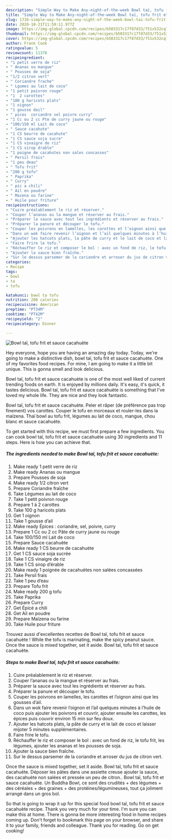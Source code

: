 ```yaml
---
description: "Simple Way to Make Any-night-of-the-week Bowl taï, tofu frit et sauce cacahuète"
title: "Simple Way to Make Any-night-of-the-week Bowl taï, tofu frit et sauce cacahuète"
slug: 1716-simple-way-to-make-any-night-of-the-week-bowl-tai-tofu-frit-et-sauce-cacahuete
date: 2020-10-21T11:59:11.977Z
image: https://img-global.cpcdn.com/recipes/b503317c17f87d33/751x532cq70/bowl-tai-tofu-frit-et-sauce-cacahuete-photo-principale-de-la-recette.jpg
thumbnail: https://img-global.cpcdn.com/recipes/b503317c17f87d33/751x532cq70/bowl-tai-tofu-frit-et-sauce-cacahuete-photo-principale-de-la-recette.jpg
cover: https://img-global.cpcdn.com/recipes/b503317c17f87d33/751x532cq70/bowl-tai-tofu-frit-et-sauce-cacahuete-photo-principale-de-la-recette.jpg
author: Frank Cook
ratingvalue: 5
reviewcount: 11378
recipeingredient:
- "1 petit verre de riz"
- " Ananas ou mangue"
- " Pousses de soja"
- "1/2 citron vert"
- " Coriandre frache"
- " Lgumes au lait de coco"
- "1 petit poivron rouge"
- "1  2 carottes"
- "100 g haricots plats"
- "1 oignon"
- "1 gousse dail"
- " pices  coriandre sel poivre curry"
- "1 Cc ou 2 cc Pte de curry jaune ou rouge"
- "100/150 ml Lait de coco"
- " Sauce cacahute"
- "1 CS beurre de cacahute"
- "1 CS sauce soja sucre"
- "1 CS vinaigre de riz"
- "1 CS sirop drable"
- "1 poigne de cacahutes non sales concasses"
- " Persil frais"
- "1 peu deau"
- " Tofu frit"
- "200 g tofu"
- " Paprika"
- " Curry"
- " pic a chili"
- " Ail en poudre"
- " Mazena ou farine"
- " Huile pour friture"
recipeinstructions:
- "Cuire préalablement le riz et réserver."
- "Couper l’ananas ou la mangue et réserver au frais."
- "Préparer la sauce avec tout les ingrédients et réserver au frais."
- "Préparer la panure et découper le tofu."
- "Couper les poivrons en lamelles, les carottes et l’oignon ainsi que les gousses d’ail."
- "Dans un wok faire revenir l’oignon et l’ail quelques minutes à l’huile de coco puis ajouter les poivrons et couvrir, ajouter ensuite les carottes, les épices puis couvrir environ 15 min sur feu doux."
- "Ajouter les hatcots plats, la pâte de curry et le lait de coco et laisser mijoter 5 minutes supplémentaires."
- "Faire frire le tofu."
- "Réchauffer le riz et composer le bol : avec un fond de riz, le tofu frit, les légumes, ajouter les ananas et les pousses de soja."
- "Ajouter la sauce bien fraîche."
- "Sur le dessus parsemer de la coriandre et arroser du jus de citron vert."
categories:
- Recipe
tags:
- bowl
- ta
- tofu

katakunci: bowl ta tofu 
nutrition: 288 calories
recipecuisine: American
preptime: "PT34M"
cooktime: "PT42M"
recipeyield: "2"
recipecategory: Dinner

---
```



![Bowl taï, tofu frit et sauce cacahuète](https://img-global.cpcdn.com/recipes/b503317c17f87d33/751x532cq70/bowl-tai-tofu-frit-et-sauce-cacahuete-photo-principale-de-la-recette.jpg)

Hey everyone, hope you are having an amazing day today. Today, we're going to make a distinctive dish, bowl taï, tofu frit et sauce cacahuète. One of my favorites food recipes. For mine, I am going to make it a little bit unique. This is gonna smell and look delicious.

Bowl taï, tofu frit et sauce cacahuète is one of the most well liked of current trending foods on earth. It is enjoyed by millions daily. It's easy, it's quick, it tastes delicious. Bowl taï, tofu frit et sauce cacahuète is something that I've loved my whole life. They are nice and they look fantastic.

Bowl taï, tofu frit et sauce cacahuète. Peler et râper (de préférence pas trop finement) vos carottes. Couper le tofu en morceaux et rouler-les dans la maïzena. Thaï bowl au tofu frit, légumes au lait de coco, mangue, chou blanc et sauce cacahuète.


To get started with this recipe, we must first prepare a few ingredients. You can cook bowl taï, tofu frit et sauce cacahuète using 30 ingredients and 11 steps. Here is how you can achieve that.

<!--inarticleads1-->

##### The ingredients needed to make Bowl taï, tofu frit et sauce cacahuète:

1. Make ready 1 petit verre de riz
1. Make ready  Ananas ou mangue
1. Prepare  Pousses de soja
1. Make ready 1/2 citron vert
1. Prepare  Coriandre fraîche
1. Take  Légumes au lait de coco
1. Take 1 petit poivron rouge
1. Prepare 1 à 2 carottes
1. Take 100 g haricots plats
1. Get 1 oignon
1. Take 1 gousse d’ail
1. Make ready  Épices : coriandre, sel, poivre, curry
1. Prepare 1 Cc ou 2 cc Pâte de curry jaune ou rouge
1. Take 100/150 ml Lait de coco
1. Prepare  Sauce cacahuète
1. Make ready 1 CS beurre de cacahuète
1. Get 1 CS sauce soja sucrée
1. Take 1 CS vinaigre de riz
1. Take 1 CS sirop d’érable
1. Make ready 1 poignée de cacahuètes non salées concassées
1. Take  Persil frais
1. Take 1 peu d’eau
1. Prepare  Tofu frit
1. Make ready 200 g tofu
1. Take  Paprika
1. Prepare  Curry
1. Get  Épicé a chili
1. Get  Ail en poudre
1. Prepare  Maïzena ou farine
1. Take  Huile pour friture


Trouvez aussi d&#39;excellentes recettes de Bowl taï, tofu frit et sauce cacahuète ! While the tofu is marinating, make the spicy peanut sauce. Once the sauce is mixed together, set it aside. Bowl taï, tofu frit et sauce cacahuète. 

<!--inarticleads2-->

##### Steps to make Bowl taï, tofu frit et sauce cacahuète:

1. Cuire préalablement le riz et réserver.
1. Couper l’ananas ou la mangue et réserver au frais.
1. Préparer la sauce avec tout les ingrédients et réserver au frais.
1. Préparer la panure et découper le tofu.
1. Couper les poivrons en lamelles, les carottes et l’oignon ainsi que les gousses d’ail.
1. Dans un wok faire revenir l’oignon et l’ail quelques minutes à l’huile de coco puis ajouter les poivrons et couvrir, ajouter ensuite les carottes, les épices puis couvrir environ 15 min sur feu doux.
1. Ajouter les hatcots plats, la pâte de curry et le lait de coco et laisser mijoter 5 minutes supplémentaires.
1. Faire frire le tofu.
1. Réchauffer le riz et composer le bol : avec un fond de riz, le tofu frit, les légumes, ajouter les ananas et les pousses de soja.
1. Ajouter la sauce bien fraîche.
1. Sur le dessus parsemer de la coriandre et arroser du jus de citron vert.


Once the sauce is mixed together, set it aside. Bowl taï, tofu frit et sauce cacahuète. Déposer les pâtes dans une assiette creuse ajouter la sauce, des cacahuète non salées et pressée un peu de citron.. Bowl taï, tofu frit et sauce cacahuète. Un Buddha Bowl, ce sont des crudités + des légumes + des céréales + des graines + des protéines/légumineuses, tout ça joliment arrangé dans un gros bol. 

So that is going to wrap it up for this special food bowl taï, tofu frit et sauce cacahuète recipe. Thank you very much for your time. I'm sure you can make this at home. There is gonna be more interesting food in home recipes coming up. Don't forget to bookmark this page on your browser, and share it to your family, friends and colleague. Thank you for reading. Go on get cooking!
